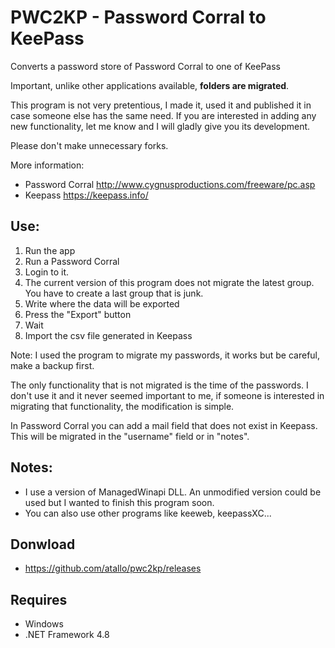 # PWC2KP - Password Corral to KeePass

Converts a password store of Password Corral to one of KeePass

Important, unlike other applications available, **folders are migrated**.

This program is not very pretentious, I made it, used it and published it in case someone else has the same need. If you are interested in adding any new functionality, let me know and I will gladly give you its development.

Please don't make unnecessary forks.

More information:
* Password Corral http://www.cygnusproductions.com/freeware/pc.asp
* Keepass https://keepass.info/


## Use:
1. Run the app
2. Run a Password Corral
3. Login to it.
4. The current version of this program does not migrate the latest group. You have to create a last group that is junk.
5. Write where the data will be exported
6. Press the "Export" button
7. Wait
8. Import the csv file generated in Keepass

Note: I used the program to migrate my passwords, it works but be careful, make a backup first.

The only functionality that is not migrated is the time of the passwords. I don't use it and it never seemed important to me, if someone is interested in migrating that functionality, the modification is simple.

In Password Corral you can add a mail field that does not exist in Keepass. This will be migrated in the "username" field or in "notes".

## Notes:
* I use a version of ManagedWinapi DLL. An unmodified version could be used but I wanted to finish this program soon.
* You can also use other programs like keeweb, keepassXC...

## Donwload
* https://github.com/atallo/pwc2kp/releases

## Requires
* Windows
* .NET Framework 4.8
